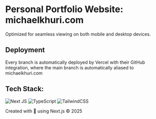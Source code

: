 # Personal Portfolio Website: michaelkhuri.com

Optimized for seamless viewing on both mobile and desktop devices.

## Deployment
Every branch is automatically deployed by Vercel with their GitHub integration, where the main branch is automatically aliased to michaelkhuri.com

## Tech Stack: 
<a>![Next JS](https://img.shields.io/badge/Next-black?style=for-the-badge&logo=next.js&logoColor=white) ![TypeScript](https://img.shields.io/badge/typescript-%23007ACC.svg?style=for-the-badge&logo=typescript&logoColor=white) ![TailwindCSS](https://img.shields.io/badge/tailwindcss-%2338B2AC.svg?style=for-the-badge&logo=tailwind-css&logoColor=white)

Created with 🤍 using Next.js © 2025
